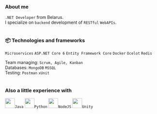 ### About me
`.NET Developer` from Belarus.<br />
I specialize on `backend` development of `RESTful` `WebAPIs`.
<br />
<br />
### 📦 Technologies and frameworks
`Microservices` `ASP.NET Core 6` `Entity Framework Core` `Docker` `Ocelot` `Redis`<br />

Team managing: `Scrum, Agile, Kanban`<br />
Databases: `MongoDB` `MSSQL`<br />
Testing: `Postman` `xUnit`
<br />
<br />
### Also a little experience with
<img height="32" width="32" src="https://unpkg.com/simple-icons@v6/icons/java.svg" />`Java` <img height="32" width="32" src="https://unpkg.com/simple-icons@v6/icons/python.svg" />`Python` <img height="32" width="32" src="https://unpkg.com/simple-icons@v6/icons/nodedotjs.svg" />`NodeJS` <img height="32" width="32" src="https://unpkg.com/simple-icons@v6/icons/unity.svg" />`Unity`
